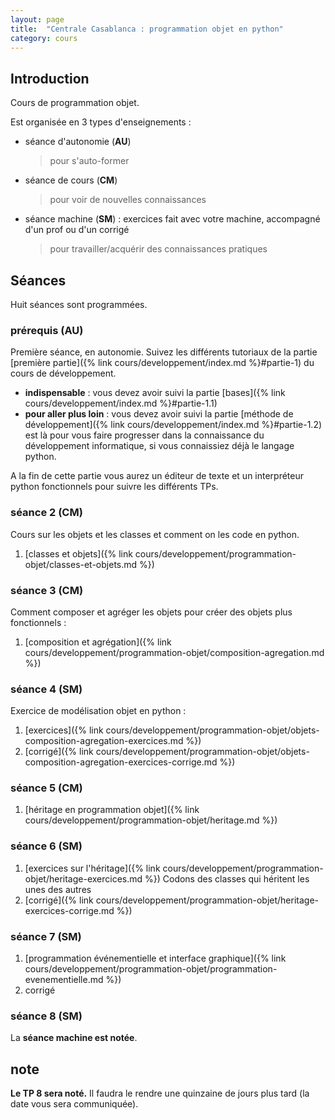 ```yaml
---
layout: page
title:  "Centrale Casablanca : programmation objet en python"
category: cours
---
```


## Introduction

Cours de programmation objet.

Est organisée en 3 types d'enseignements :

* séance d'autonomie (**AU**)
  > pour s'auto-former
* séance de cours (**CM**)
  > pour voir de nouvelles connaissances
* séance machine (**SM**) : exercices fait avec votre machine, accompagné d'un prof ou d'un corrigé
  > pour travailler/acquérir des connaissances pratiques

## Séances

Huit séances sont programmées.

### prérequis (**AU**)

Première séance, en autonomie. Suivez les différents tutoriaux de la partie [première partie]({% link cours/developpement/index.md %}#partie-1) du cours de développement.

* **indispensable** : vous devez avoir suivi la partie [bases]({% link cours/developpement/index.md %}#partie-1.1)
* **pour aller plus loin** : vous devez avoir suivi la partie [méthode de développement]({% link cours/developpement/index.md %}#partie-1.2) est là pour vous faire progresser dans la connaissance du développement informatique, si vous connaissiez déjà le langage python.

A la fin de cette partie vous aurez un éditeur de texte et un interpréteur python fonctionnels pour suivre les différents TPs.

### séance 2 (**CM**)

Cours sur les objets et les classes et comment on les code en python.

1. [classes et objets]({% link cours/developpement/programmation-objet/classes-et-objets.md %})

### séance 3 (**CM**)

Comment composer et agréger les objets pour créer des objets plus fonctionnels :

1. [composition et agrégation]({% link cours/developpement/programmation-objet/composition-agregation.md %})

### séance 4 (**SM**)

Exercice de modélisation objet en python :

1. [exercices]({% link cours/developpement/programmation-objet/objets-composition-agregation-exercices.md %})
2. [corrigé]({% link cours/developpement/programmation-objet/objets-composition-agregation-exercices-corrige.md %})

### séance 5 (**CM**)

1. [héritage en programmation objet]({% link cours/developpement/programmation-objet/heritage.md %})

### séance 6 (**SM**)

1. [exercices sur l'héritage]({% link cours/developpement/programmation-objet/heritage-exercices.md %})
Codons des classes qui héritent les unes des autres
2. [corrigé]({% link cours/developpement/programmation-objet/heritage-exercices-corrige.md %})

### séance 7 (**SM**)

1. [programmation événementielle et interface graphique]({% link cours/developpement/programmation-objet/programmation-evenementielle.md %})
2. corrigé

### séance 8 (**SM**)

La **séance machine est notée**.

## note

**Le TP 8 sera noté.** Il faudra le rendre une quinzaine de jours plus tard (la date vous sera communiquée).
